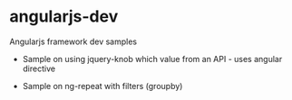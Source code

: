 # angularjs-dev
Angularjs framework dev samples


* Sample on using jquery-knob which value from an API - uses angular directive

* Sample on ng-repeat with filters (groupby)
